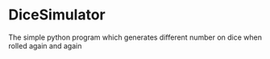 # DiceSimulator
The simple python program which generates different number on dice when rolled again and again

